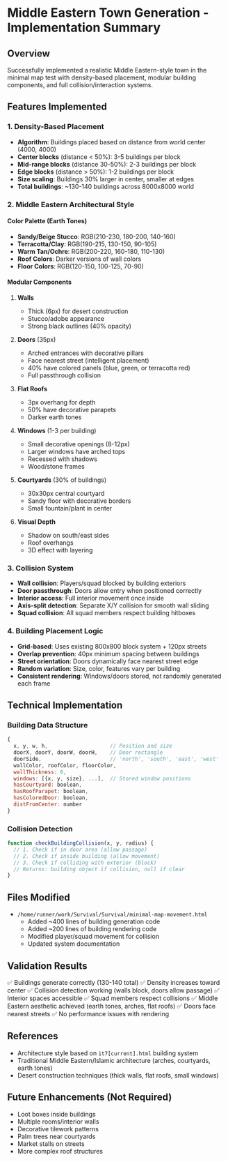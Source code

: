 # Middle Eastern Town Generation - Implementation Summary

## Overview
Successfully implemented a realistic Middle Eastern-style town in the minimal map test with density-based placement, modular building components, and full collision/interaction systems.

## Features Implemented

### 1. Density-Based Placement
- **Algorithm**: Buildings placed based on distance from world center (4000, 4000)
- **Center blocks** (distance < 50%): 3-5 buildings per block
- **Mid-range blocks** (distance 30-50%): 2-3 buildings per block  
- **Edge blocks** (distance > 50%): 1-2 buildings per block
- **Size scaling**: Buildings 30% larger in center, smaller at edges
- **Total buildings**: ~130-140 buildings across 8000x8000 world

### 2. Middle Eastern Architectural Style

#### Color Palette (Earth Tones)
- **Sandy/Beige Stucco**: RGB(210-230, 180-200, 140-160)
- **Terracotta/Clay**: RGB(190-215, 130-150, 90-105)
- **Warm Tan/Ochre**: RGB(200-220, 160-180, 110-130)
- **Roof Colors**: Darker versions of wall colors
- **Floor Colors**: RGB(120-150, 100-125, 70-90)

#### Modular Components
1. **Walls**
   - Thick (6px) for desert construction
   - Stucco/adobe appearance
   - Strong black outlines (40% opacity)
   
2. **Doors** (35px)
   - Arched entrances with decorative pillars
   - Face nearest street (intelligent placement)
   - 40% have colored panels (blue, green, or terracotta red)
   - Full passthrough collision
   
3. **Flat Roofs**
   - 3px overhang for depth
   - 50% have decorative parapets
   - Darker earth tones
   
4. **Windows** (1-3 per building)
   - Small decorative openings (8-12px)
   - Larger windows have arched tops
   - Recessed with shadows
   - Wood/stone frames
   
5. **Courtyards** (30% of buildings)
   - 30x30px central courtyard
   - Sandy floor with decorative borders
   - Small fountain/plant in center

6. **Visual Depth**
   - Shadow on south/east sides
   - Roof overhangs
   - 3D effect with layering

### 3. Collision System
- **Wall collision**: Players/squad blocked by building exteriors
- **Door passthrough**: Doors allow entry when positioned correctly
- **Interior access**: Full interior movement once inside
- **Axis-split detection**: Separate X/Y collision for smooth wall sliding
- **Squad collision**: All squad members respect building hitboxes

### 4. Building Placement Logic
- **Grid-based**: Uses existing 800x800 block system + 120px streets
- **Overlap prevention**: 40px minimum spacing between buildings
- **Street orientation**: Doors dynamically face nearest street edge
- **Random variation**: Size, color, features vary per building
- **Consistent rendering**: Windows/doors stored, not randomly generated each frame

## Technical Implementation

### Building Data Structure
```javascript
{
  x, y, w, h,                    // Position and size
  doorX, doorY, doorW, doorH,    // Door rectangle
  doorSide,                      // 'north', 'south', 'east', 'west'
  wallColor, roofColor, floorColor,
  wallThickness: 6,
  windows: [{x, y, size}, ...],  // Stored window positions
  hasCourtyard: boolean,
  hasRoofParapet: boolean,
  hasColoredDoor: boolean,
  distFromCenter: number
}
```

### Collision Detection
```javascript
function checkBuildingCollision(x, y, radius) {
  // 1. Check if in door area (allow passage)
  // 2. Check if inside building (allow movement)
  // 3. Check if colliding with exterior (block)
  // Returns: building object if collision, null if clear
}
```

## Files Modified
- `/home/runner/work/Survival/Survival/minimal-map-movement.html`
  - Added ~400 lines of building generation code
  - Added ~200 lines of building rendering code
  - Modified player/squad movement for collision
  - Updated system documentation

## Validation Results
✅ Buildings generate correctly (130-140 total)
✅ Density increases toward center
✅ Collision detection working (walls block, doors allow passage)
✅ Interior spaces accessible
✅ Squad members respect collisions
✅ Middle Eastern aesthetic achieved (earth tones, arches, flat roofs)
✅ Doors face nearest streets
✅ No performance issues with rendering

## References
- Architecture style based on `it7[current].html` building system
- Traditional Middle Eastern/Islamic architecture (arches, courtyards, earth tones)
- Desert construction techniques (thick walls, flat roofs, small windows)

## Future Enhancements (Not Required)
- Loot boxes inside buildings
- Multiple rooms/interior walls
- Decorative tilework patterns
- Palm trees near courtyards
- Market stalls on streets
- More complex roof structures
